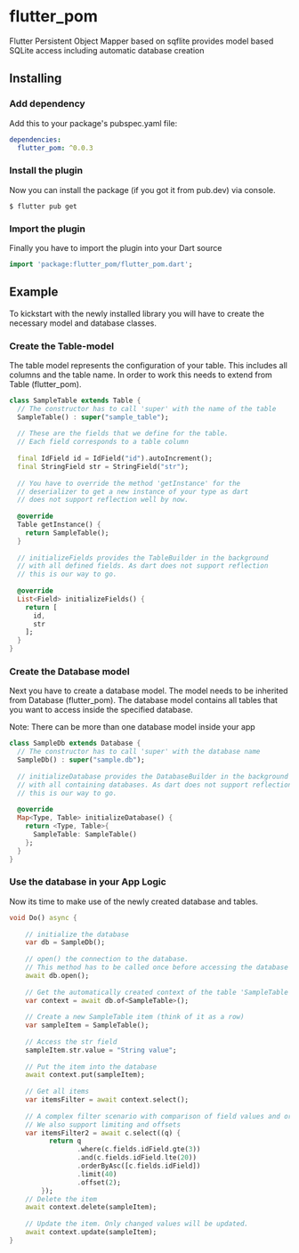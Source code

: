 # flutter_pom

Flutter Persistent Object Mapper based on sqflite provides model based SQLite access including automatic database creation

## Installing

### Add dependency

Add this to your package's pubspec.yaml file:

```yaml
dependencies:
  flutter_pom: ^0.0.3
```

### Install the plugin

Now you can install the package (if you got it from pub.dev) via console.

```
$ flutter pub get
```

### Import the plugin

Finally you have to import the plugin into your Dart source

```dart
import 'package:flutter_pom/flutter_pom.dart';
```

## Example

To kickstart with the newly installed library you will have to create the necessary model and database classes.

### Create the Table-model

The table model represents the configuration of your table. This includes all columns and the table name.
In order to work this needs to extend from Table (flutter_pom).

```dart
class SampleTable extends Table {
  // The constructor has to call 'super' with the name of the table
  SampleTable() : super("sample_table");
  
  // These are the fields that we define for the table.
  // Each field corresponds to a table column
  
  final IdField id = IdField("id").autoIncrement();
  final StringField str = StringField("str");
  
  // You have to override the method 'getInstance' for the
  // deserializer to get a new instance of your type as dart
  // does not support reflection well by now.
  
  @override
  Table getInstance() {
    return SampleTable();
  }
  
  // initializeFields provides the TableBuilder in the background
  // with all defined fields. As dart does not support reflection 
  // this is our way to go.
  
  @override
  List<Field> initializeFields() {
    return [
      id,
      str
    ];
  }
}
``` 

### Create the Database model

Next you have to create a database model. The model needs to be inherited from Database (flutter_pom).
The database model contains all tables that you want to access inside the specified database.

Note: There can be more than one database model inside your app

```dart
class SampleDb extends Database {
  // The constructor has to call 'super' with the database name
  SampleDb() : super("sample.db");
  
  // initializeDatabase provides the DatabaseBuilder in the background
  // with all containing databases. As dart does not support reflection
  // this is our way to go.
  
  @override
  Map<Type, Table> initializeDatabase() {
    return <Type, Table>{
      SampleTable: SampleTable()
    };
  }
}
```

### Use the database in your App Logic

Now its time to make use of the newly created database and tables.

```dart
void Do() async {
  
    // initialize the database
    var db = SampleDb();
    
    // open() the connection to the database. 
    // This method has to be called once before accessing the database
    await db.open();
    
    // Get the automatically created context of the table 'SampleTable'
    var context = await db.of<SampleTable>();
    
    // Create a new SampleTable item (think of it as a row)
    var sampleItem = SampleTable();
    
    // Access the str field
    sampleItem.str.value = "String value";
    
    // Put the item into the database
    await context.put(sampleItem);
    
    // Get all items 
    var itemsFilter = await context.select();
    
    // A complex filter scenario with comparison of field values and ordering
    // We also support limiting and offsets
    var itemsFilter2 = await c.select((q) {
          return q
                 .where(c.fields.idField.gte(3))
                 .and(c.fields.idField.lte(20))
                 .orderByAsc([c.fields.idField])
                 .limit(40)
                 .offset(2);
        });    
    // Delete the item
    await context.delete(sampleItem);
    
    // Update the item. Only changed values will be updated.
    await context.update(sampleItem);
}
```